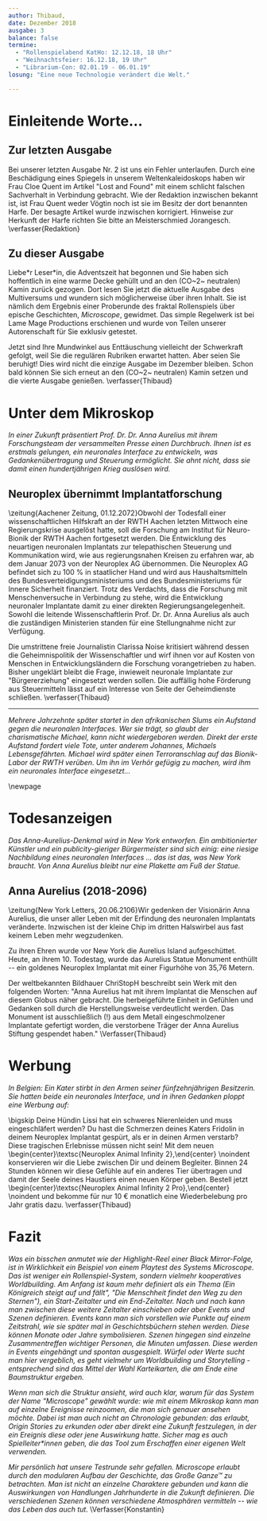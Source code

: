 ```yaml
---
author: Thibaud,
date: Dezember 2018
ausgabe: 3
balance: false
termine:
  - "Rollenspielabend KatHo: 12.12.18, 18 Uhr"
  - "Weihnachtsfeier: 16.12.18, 19 Uhr"
  - "Librarium-Con: 02.01.19 - 06.01.19"
losung: "Eine neue Technologie verändert die Welt."

---
```


# Einleitende Worte...
## Zur letzten Ausgabe
Bei unserer letzten Ausgabe Nr. 2 ist uns ein Fehler unterlaufen. Durch eine Beschädigung eines Spiegels in unserem Weltenkaleidoskops haben wir Frau Cloe Quent im Artikel "Lost and Found" mit einem schlicht falschen Sachverhalt in Verbindung gebracht. Wie der Redaktion inzwischen bekannt ist, ist Frau Quent weder Vögtin noch ist sie im Besitz der dort benannten Harfe. Der besagte Artikel wurde inzwischen korrigiert. Hinweise zur Herkunft der Harfe richten Sie bitte an Meisterschmied Jorangesch.
\verfasser{Redaktion}

## Zu dieser Ausgabe
Liebe\*r Leser\*in, die Adventszeit hat begonnen und Sie haben sich hoffentlich in eine warme Decke gehüllt und an den (CO~2~ neutralen) Kamin zurück gezogen. Dort lesen Sie jetzt die aktuelle Ausgabe des Multiversums und wundern sich möglicherweise über ihren Inhalt. Sie ist nämlich dem Ergebnis einer Proberunde des fraktal Rollenspiels über epische Geschichten, *Microscope*, gewidmet. Das simple Regelwerk ist bei Lame Mage Productions erschienen und wurde von Teilen unserer Autorenschaft für Sie exklusiv getestet.

Jetzt sind Ihre Mundwinkel aus Enttäuschung vielleicht der Schwerkraft gefolgt, weil Sie die regulären Rubriken erwartet hatten. Aber seien Sie beruhigt! Dies wird nicht die einzige Ausgabe im Dezember bleiben. Schon bald können Sie sich erneut an den (CO~2~ neutralen) Kamin setzen und die vierte Ausgabe genießen.
\verfasser{Thibaud}

# Unter dem Mikroskop
*In einer Zukunft präsentiert Prof. Dr. Dr. Anna Aurelius mit ihrem Forschungsteam der versammelten Presse einen Durchbruch. Ihnen ist es erstmals gelungen, ein neuronales Interface zu entwickeln, was Gedankenübertragung und Steuerung ermöglicht. Sie ahnt nicht, dass sie damit einen hundertjährigen Krieg auslösen wird.*

## Neuroplex übernimmt Implantatforschung
\zeitung{Aachener Zeitung, 01.12.2072}Obwohl der Todesfall einer wissenschaftlichen Hilfskraft an der RWTH Aachen letzten Mittwoch eine Regierungskrise ausgelöst hatte, soll die Forschung am Institut für Neuro-Bionik der RWTH Aachen fortgesetzt werden. Die Entwicklung des neuartigen neuronalen Implantats zur telepathischen Steuerung und Kommunikation wird, wie aus regierungsnahen Kreisen zu erfahren war, ab dem Januar 2073 von der Neuroplex AG übernommen. Die Neuroplex AG befindet sich zu 100 % in staatlicher Hand und wird aus Haushaltsmitteln des Bundesverteidigungsministeriums und des Bundesministeriums für Innere Sicherheit finanziert. Trotz des Verdachts, dass die Forschung mit Menschenversuche in Verbindung zu stehe, wird die Entwicklung neuronaler Implantate damit zu einer direkten Regierungsangelegenheit. Sowohl die leitende Wissenschaftlerin Prof. Dr. Dr. Anna Aurelius als auch die zuständigen Ministerien standen für eine Stellungnahme nicht zur Verfügung.

Die umstrittene freie Journalistin Clarissa Noise kritisiert während dessen die Geheimnispolitik der Wissenschaftler und wirf ihnen vor auf Kosten von Menschen in Entwicklungsländern die Forschung vorangetrieben zu haben. Bisher ungeklärt bleibt die Frage, inwieweit neuronale Implantate zur "Bürgererziehung" eingesetzt werden sollen. Die auffällig hohe Förderung aus Steuermitteln lässt auf ein Interesse von Seite der Geheimdienste schließen.
\verfasser{Thibaud}

---

*Mehrere Jahrzehnte später startet in den afrikanischen Slums ein Aufstand gegen die neuronalen Interfaces. Wer sie trägt, so glaubt der charismatische Michael, kann nicht wiedergeboren werden. Direkt der erste Aufstand fordert viele Tote, unter anderem Johannes, Michaels Lebensgefährten. Michael wird später einen Terroranschlag auf das Bionik-Labor der RWTH verüben. Um ihn im Verhör gefügig zu machen, wird ihm ein neuronales Interface eingesetzt...*

\newpage

# Todesanzeigen
*Das Anna-Aurelius-Denkmal wird in New York entworfen. Ein ambitionierter Künstler und ein publicity-gieriger Bürgermeister sind sich einig: eine riesige Nachbildung eines neuronalen Interfaces ... das ist das, was New York braucht. Von Anna Aurelius bleibt nur eine Plakette am Fuß der Statue.*

## Anna Aurelius (2018-2096)
\zeitung{New York Letters, 20.06.2106}Wir gedenken der Visionärin Anna Aurelius, die unser aller Leben mit der Erfindung des neuronalen Implantats veränderte. Inzwischen ist der kleine Chip im dritten Halswirbel aus fast keinem Leben mehr wegzudenken.

Zu ihren Ehren wurde vor New York die Aurelius Island aufgeschüttet. Heute, an ihrem 10. Todestag, wurde das Aurelius Statue Monument enthüllt -- ein goldenes Neuroplex Implantat mit einer Figurhöhe von 35,76 Metern.

Der weltbekannten Bildhauer ChriStopH beschreibt sein Werk mit den folgenden Worten: "Anna Aurelius hat mit ihrem Implantat die Menschen auf diesem Globus näher gebracht. Die herbeigeführte Einheit in Gefühlen und Gedanken soll durch die Herstellungsweise verdeutlicht werden. Das Monument ist ausschließlich (!) aus dem Metall eingeschmolzener Implantate gefertigt worden, die verstorbene Träger der Anna Aurelius Stiftung gespendet haben."
\Verfasser{Thibaud}



# Werbung
*In Belgien: Ein Kater stirbt in den Armen seiner fünfzehnjährigen Besitzerin. Sie hatten beide ein neuronales Interface, und in ihren Gedanken ploppt eine Werbung auf:*

\bigskip
Deine Hündin Lissi hat ein schweres Nierenleiden und muss eingeschläfert werden? Du hast die Schmerzen deines Katers Fridolin in deinem Neuroplex Implantat gespürt, als er in deinen Armen verstarb? Diese tragischen Erlebnisse müssen nicht sein! Mit dem neuen
\begin{center}\textsc{Neuroplex Animal Infinity 2},\end{center} \noindent konservieren wir die Liebe zwischen Dir und deinem Begleiter. Binnen 24 Stunden können wir diese Gefühle auf ein anderes Tier übertragen und damit der Seele deines Haustiers einen neuen Körper geben. Bestell jetzt
\begin{center}\textsc{Neuroplex Animal Infinity 2 Pro},\end{center} \noindent und bekomme für nur 10 € monatlich eine Wiederbelebung pro Jahr gratis dazu.
\verfasser{Thibaud}

# Fazit
*Was ein bisschen anmutet wie der Highlight-Reel einer Black Mirror-Folge, ist in Wirklichkeit ein Beispiel von einem Playtest des Systems Microscope. Das ist weniger ein Rollenspiel-System, sondern vielmehr kooperatives Worldbuilding. Am Anfang ist kaum mehr definiert als ein Thema (Ein Königreich steigt auf und fällt", "Die Menschheit findet den Weg zu den Sternen"), ein Start-Zeitalter und ein End-Zeitalter. Nach und nach kann man zwischen diese weitere Zeitalter einschieben oder aber Events und Szenen definieren. Events kann man sich vorstellen wie Punkte auf einem Zeitstrahl, wie sie später mal in Geschichtsbüchern stehen werden. Diese können Monate oder Jahre symbolisieren. Szenen hingegen sind einzelne Zusammentreffen wichtiger Personen, die Minuten umfassen. Diese werden in Events eingehängt und spontan ausgespielt. Würfel oder Werte sucht man hier vergeblich, es geht vielmehr um Worldbuilding und Storytelling - entsprechend sind das Mittel der Wahl Karteikarten, die am Ende eine Baumstruktur ergeben.*

*Wenn man sich die Struktur ansieht, wird auch klar, warum für das System der Name "Microscope" gewählt wurde: wie mit einem Mikroskop kann man auf einzelne Ereignisse reinzoomen, die man sich genauer ansehen möchte. Dabei ist man auch nicht an Chronologie gebunden: das erlaubt, Origin Stories zu erkunden oder aber direkt eine Zukunft festzulegen, in der ein Ereignis diese oder jene Auswirkung hatte. Sicher mag es auch Spielleiter\*innen geben, die das Tool zum Erschaffen einer eigenen Welt verwenden.*

*Mir persönlich hat unsere Testrunde sehr gefallen. Microscope erlaubt durch den modularen Aufbau der Geschichte, das Große Ganze™ zu betrachten. Man ist nicht an einzelne Charaktere gebunden und kann die Auswirkungen von Handlungen Jahrhunderte in die Zukunft definieren. Die verschiedenen Szenen können verschiedene Atmosphären vermitteln -- wie das Leben das auch tut.*
\Verfasser{Konstantin}
